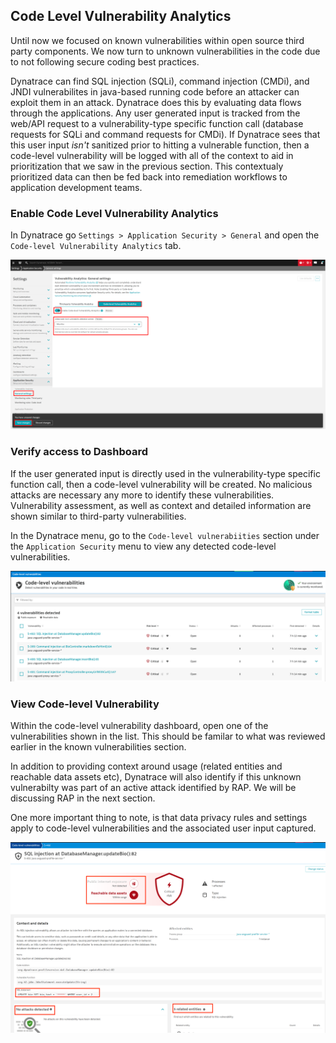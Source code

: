 ## Code Level Vulnerability Analytics

Until now we focused on known vulnerabilities within open source third party components. We now turn to unknown vulnerabilities in the code due to not following secure coding best practices.

Dynatrace can find SQL injection (SQLi), command injection (CMDi), and JNDI vulnerabilites in java-based running code before an attacker can exploit them in an attack.  Dynatrace does this by evaluating data flows through the applications. Any user generated input is tracked from the web/API request to a vulnerability-type specific function call (database requests for SQLi and command requests for CMDi). If Dynatrace sees that this user input *isn't* sanitized prior to hitting a vulnerable function, then a code-level vulnerability will be logged with all of the context to aid in prioritization that we saw in the previous section. This contextualy prioritized data can then be fed back into remediation workflows to application development teams.


### Enable Code Level Vulnerability Analytics

In Dynatrace go `Settings > Application Security > General` and open the `Code-level Vulnerability Analytics` tab.

![CLV](../../assets/images/enable-clv.png)

### Verify access to Dashboard
If the user generated input is directly used in the vulnerability-type specific function call, then a code-level vulnerability will be created. No malicious attacks are necessary any more to identify these vulnerabilities.
Vulnerability assessment, as well as context and detailed information are shown similar to third-party vulnerabilities.

In the Dynatrace menu, go to the `Code-level vulnerabiities` section under the `Application Security` menu to view any detected code-level vulnerabilities.

 ![CLV](../../assets/images/CLV-dashboard.png)

 ### View Code-level Vulnerability

Within the code-level vulnerability dashboard, open one of the vulnerabilities shown in the list.  This should be familar to what was reviewed earlier in the known vulnerabilities section.  

In addition to providing context around usage (related entities and reachable data assets etc), Dynatrace will also identify if this unknown vulnerabilty was part of an active attack identified by RAP.  We will be discussing RAP in the next section.

One more important thing to note, is that data privacy rules and settings apply to code-level vulnerabilities and the associated user input captured.

![CLV](../../assets/images/CLV-details.png)

